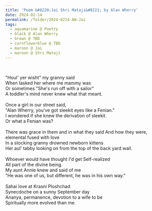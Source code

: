 ```yaml
---
title: 'Poem &#8220;Jai Shri Mataji&#8221; by Alan Wherry'
date: 2024-02-14
permalink: /folder/2024-0214-AW-Jai
tags:
  - aquamarine @ Poetry
  - black @ Alan Wherry
  - brown @ TBD
  - cornflowerblue @ TBD
  - maroon @ Jai
  - maroon @ Shri Mataji  
---
```


<br>

<p>
"Houl' yer wisht" my granny said<br>
When Iasked her where me mammy was<br>
Or sometimes "She's run off with a sailor"<br>
A toddler's mind never knew what that meant.<br>
<br>
Once a girl in our street said,<br>
"Alan Wherry, you've got sleekit eyes like a Fenian."<br>
I wondered if she knew the derivation of sleekit.<br>
Or what a Fenian was?<br>
<br>
There was grace in them and in what they said And how they were, elemental fused with love<br>
In a stocking granny drowned newborn kittens<br>
Her aul' tabby looking on from the top of the back yard wall.<br>
<br>
Whoever would have thought I'd get Self-realized<br>
All part of the divine being.<br>
My aunt Annie knew and said of me<br>
"He was one of us, but different, he was in his own way."<br>
<br>
Sahai love at Krasni Ploshchad<br>
Synecdoche on a sunny September day<br>
Ananya, permanence, devotion to a wife to be<br>
Spiritually more evolved than me.<br>
</p>